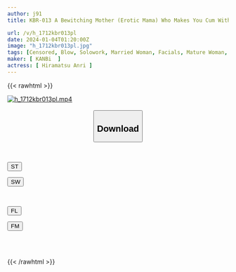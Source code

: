 ```yaml
---
author: j91
title: KBR-013 A Bewitching Mother (Erotic Mama) Who Makes You Cum With Her Five Bodies Anri Hiramatsu

url: /v/h_1712kbr013pl
date: 2024-01-04T01:20:00Z
image: "h_1712kbr013pl.jpg"
tags: [Censored, Blow, Solowork, Married Woman, Facials, Mature Woman, AV Actress	]
maker: [ KANBi  ]
actress: [ Hiramatsu Anri ]
---
```



{{< rawhtml >}}

<div class="video" data-videoid="zLadP7dXZ6uYD3o">
    <a href="javascript:;">
        <img src="/v/h_1712kbr013pl/h_1712kbr013pl.jpg" width="WIDTH" height="HEIGHT" alt="h_1712kbr013pl.mp4" loading="lazy">
    </a>
</div>

<script type="text/javascript" src="https://j91.asia/asset/on-demand-st.js"></script>

<br>
  <link rel="stylesheet" href="https://j91.asia/asset/bs5.css">
  
  <center>
  <button class="btn btn-primary" type="button" data-bs-toggle="collapse" data-bs-target=".multi-collapse" aria-expanded="false" aria-controls="multiCollapseExample1 multiCollapseExample2"><h2>Download</h2></button></center>
</p>
<div class="row">
  <div class="col">
    <div class="collapse multi-collapse" id="multiCollapseExample1">
      <div class="card card-body">
	      	      <br>
<div class="buttons">  
<p><a href="https://streamtape.to/v/zLadP7dXZ6uYD3o" target="_blank"><button class="btn-hover color-3"><i class="fa fa-download"></i> ST</button></a></p>
<p><a href="https://flaswish.com/77nuhdirl4el" target="_blank"><button class="btn-hover color-2"><i class="fa fa-download"></i> SW</button></a></p></div>
    </div>
  </div>
</div>
  <div class="col">
    <div class="collapse multi-collapse" id="multiCollapseExample2">
      <div class="card card-body">
	      <br>
<div class="buttons">
<p><a href="https://filelions.site/f/5i9pxx82nhkx" target="_blank"><button class="btn-hover color-9"><i class="fa fa-download"></i> FL</button></a></p>
<p><a href="https://filemoon.sx/d/1xtnglyifuct" target="_blank"><button class="btn-hover color-8"><i class="fa fa-download"></i> FM</button></a></p></div>
<br><br>
      </div>
    </div>
  </div>
</div>

{{< /rawhtml >}}